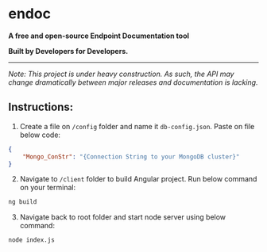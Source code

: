 # endoc
**A free and open-source Endpoint Documentation tool**

**Built by Developers for Developers.**

---

*Note: This project is under heavy construction. As such, the API may change dramatically between major releases and documentation is lacking.*

## Instructions: 

1) Create a file on `/config` folder and name it `db-config.json`. Paste on file below code:

```JSON
{
    "Mongo_ConStr": "{Connection String to your MongoDB cluster}"
}
```

2) Navigate to `/client` folder to build Angular project. Run below command on your terminal: 
```Bash
ng build 
```

3) Navigate back to root folder and start node server using below command:

 ```Bash
node index.js
```
